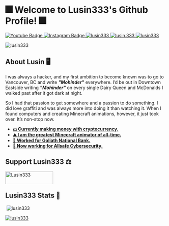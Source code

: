 <h1 align="left">🎆 Welcome to Lusin333's Github Profile! 🎆</h1>

<div id="badges">
  </a>
  <a href="https://www.youtube.com/c/Lusin333?sub_confirmation=1">
    <img src="https://img.shields.io/youtube/channel/subscribers/UCowWDa40-TC3xymPxEayKXg?style=for-the-badge&logo=youtube&logoColor=white" alt="Youtube Badge"/>
  </a>
  <a href="https://instagram.com/Lusin.333">
    <img src="https://img.shields.io/badge/Instagram-E4405F?style=for-the-badge&logo=instagram&logoColor=white" alt="Instagram Badge"/>
  <a href="https://twitter.com/Lusin333">
    <img src="https://img.shields.io/twitter/follow/lusin333?logo=twitter&style=for-the-badge" alt="lusin333" />
  <a href="https://tiktok.com/@Lusin.333">
     <img src="https://img.shields.io/badge/TikTok-%23000000.svg?style=for-the-badge&logo=TikTok&logoColor=white)" alt="lusin.333" />
  <a href="https://Github.com/Lusin333">
    <img src="https://img.shields.io/github/followers/Lusin333?style=for-the-badge" alt="lusin333" /></a> </p>
</div>
<p align="left"> <img src="https://komarev.com/ghpvc/?username=lusin333&label=Profile%20views&color=0e75b6&style=flat" alt="lusin333" /> </p>

## About Lusin 🖥️
I was always a hacker, and my first ambition to become known was to go to Vancouver, BC and write ***"Mohinder"*** everywhere.  I’d be out in Downtown Eastside writing ***"Mohinder"*** on every single Dairy Queen and McDonalds I walked past after it got dark at night.

So I had that passion to get somewhere and a passion to do something.  I did love graffiti and was always more into doing it than watching it.  When I found computers and creating Minecraft animations, however, it just took over. It’s non-stop now.

* **[💵 Currently making money with cryptocurrency.](https://youtu.be/LW0PJlKOoXc)**
* **[⛰️ I am the greatest Minecraft animator of all-time.](https://youtu.be/d8P1SekkA3c)**
* **[🏦 Worked for Goliath National Bank.](https://www.youtube.com/watch?v=5_5eTTFxFTY)**
* **[🤖 Now working for Allsafe Cybersecurity.](https://youtu.be/YyiZe2FAvdA?t=145)**

## <h2 align="left">Support Lusin333 ⚖️</h2>
<p><a href="https://ko-fi.com/Lusin333"> <img align="left" src="https://cdn.ko-fi.com/cdn/kofi3.png?v=1" height="40" width="150" alt="Lusin333" /></a></p><br><br>

## <h2 align="left">Lusin333 Stats 🧮</h2>
<p>&nbsp;<img align="center" src="https://github-readme-stats.vercel.app/api?username=lusin333&show_icons=true&locale=en" alt="lusin333" /></p>

<p align="left"> <a href="https://github.com/ryo-ma/github-profile-trophy"><img src="https://github-profile-trophy.vercel.app/?username=lusin333" alt="lusin333" /></a> </p>
